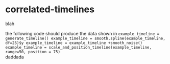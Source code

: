 # correlated-timelines
blah


the following code should produce the data shown in 
`
  example_timeline = generate_timeline()
  example_timeline = smooth.spline(example_timeline, df=25)$y
  example_timeline = example_timeline +smooth_noise()
  example_timeline = scale_and_position_timeline(example_timeline, range=50, position = 75)
`  
daddada
